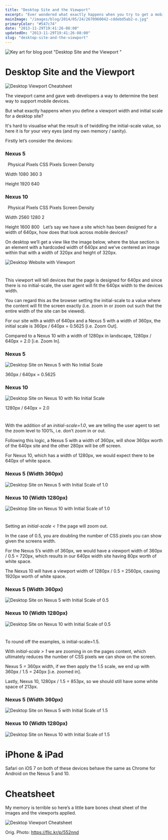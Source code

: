 ```yaml
---
title: "Desktop Site and the Viewport"
excerpt: "Ever wondered what exactly happens when you try to get a mobile device display a desktop site correctly, with the required zoom level?"
mainImage: "/images/blog/2014/05/24/2670960042-cddebd5ab2-o.jpg"
primaryColor: "#547c74"
date: "2013-11-29T19:41:26-08:00"
updatedOn: "2013-11-29T19:41:26-08:00"
slug: "desktop-site-and-the-viewport"
---
```

![Key art for blog post "Desktop Site and the Viewport "](/images/blog/2014/05/24/2670960042-cddebd5ab2-o.jpg)

# Desktop Site and the Viewport 

![Desktop Viewport Cheatsheet](/images/blog/2013/11/desktop_viewport_cheat_sheet_trans.png) 

The viewport came and gave web developers a way to determine the best way to support mobile devices. 

But what exactly happens when you define a viewport width and initial scale for a desktop site? 

It's hard to visualise what the result is of twiddling the initial-scale value, so here it is for your very eyes (and my own memory / sanity). 

Firstly let’s consider the devices: 

### Nexus 5

 
Physical Pixels CSS Pixels Screen Density

Width
1080
360
3

Height
1920
640
 

### Nexus 10

 
Physical Pixels CSS Pixels Screen Density

Width
2560
1280
2

Height
1600
800
 
Let’s say we have a site which has been designed for a width of 640px, how does that look across mobile devices? 

On desktop we’ll get a view like the image below, where the blue section is an element with a hardcoded width of 640px and we’ve centered an image within that with a width of 320px and height of 320px. 

![Desktop Website with Viewport](/images/blog/2013/11/Page-on-Desktop.png "1024")

# <meta name="viewport" content="width=640">

This viewport will tell devices that the page is designed for 640px and since there is no initial-scale, the user agent will fit the 640px width to the devices width. 

You can regard this as the browser setting the initial-scale to a value where the content will fit the screen exactly (i.e. zoom in or zoom out such that the entire width of the site can be viewed). 

For our site with a width of 640px and a Nexus 5 with a width of 360px, the initial scale is 360px / 640px = 0.5625 [i.e. Zoom Out]. 

Compared to a Nexus 10 with a width of 1280px in landscape, 1280px / 640px = 2.0 [i.e. Zoom In]. 

### Nexus 5

![Desktop Site on Nexus 5 with No Initial Scale](/images/blog/2013/11/Frame-No-Initial-Scale.png "605")

360px / 640px = 0.5625

### Nexus 10

![Desktop Site on Nexus 10 with No Initial Scale](/images/blog/2013/11/Frame-No-Initial-Scale1.png "1024")

1280px / 640px = 2.0

# <meta name="viewport" content="width=640,initial-scale=1.0">

With the addition of an _initial-scale=1.0_, we are telling the user agent to set the zoom level to 100%, i.e. don’t zoom in or out. 

Following this logic, a Nexus 5 with a width of 360px, will show 360px worth of the 640px site and the other 280px will be off screen. 

For Nexus 10, which has a width of 1280px, we would expect there to be 640px of white space. 

### Nexus 5 (Width 360px)

![Desktop Site on Nexus 5 with Initial Scale of 1.0](/images/blog/2013/11/Frame-Initial-Scale-1.0.png "605")

### Nexus 10 (Width 1280px)

![Desktop Site on Nexus 10 with Initial Scale of 1.0](/images/blog/2013/11/Frame-Initial-Scale-1.01.png "1024")

# <meta name="viewport" content="width=640,initial-scale=0.5">

Setting an _initial-scale < 1_ the page will zoom out. 

In the case of 0.5, you are doubling the number of CSS pixels you can show given the screens width. 

For the Nexus 5’s width of 360px, we would have a viewport width of 360px / 0.5 = 720px, which results in our 640px width site having 80px worth of white space. 

The Nexus 10 will have a viewport width of 1280px / 0.5 = 2560px, causing 1920px worth of white space. 

### Nexus 5 (Width 360px)

![Desktop Site on Nexus 5 with Initial Scale of 0.5](/images/blog/2013/11/Frame-Initial-Scale-0.5.png "605")

### Nexus 10 (Width 1280px)

![Desktop Site on Nexus 10 with Initial Scale of 0.5](/images/blog/2013/11/Frame-Initial-Scale-0.51.png "1024")

# <meta name="viewport" content="width=640,initial-scale=1.5">

To round off the examples, is initial-scale=1.5. 

With _initial-scale > 1_ we are zooming in on the pages content, which ultimately reduces the number of CSS pixels we can show on the screen. 

Nexus 5 = 360px width, if we then apply the 1.5 scale, we end up with 360px / 1.5 = 240px [i.e. zoomed in]. 

Lastly, Nexus 10, 1280px / 1.5 = 853px, so we should still have some white space of 213px. 

### Nexus 5 (Width 360px)

![Desktop Site on Nexus 5 with Initial Scale of 1.5](/images/blog/2013/11/Frame-Initial-Scale-1.5.png "605")

### Nexus 10 (Width 1280px)

![Desktop Site on Nexus 10 with Initial Scale of 1.5](/images/blog/2013/11/Frame-Initial-Scale-1.51.png "1024")

# iPhone & iPad

Safari on iOS 7 on both of these devices behave the same as Chrome for Android on the Nexus 5 and 10. 

# Cheatsheet

My memory is terrible so here’s a little bare bones cheat sheet of the images and the viewports applied. 

![Desktop Viewport Cheatsheet](/images/blog/2013/11/desktop_viewport_cheat_sheet_white.png "1024")

Orig. Photo: https://flic.kr/p/552nnd